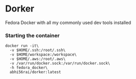 # Dorker
Fedora Docker with all my commonly used dev tools installed

### Starting the container

```
docker run -it\
  -v $HOME/.ssh:/root/.ssh\
  -v $HOME/workspace:/workspace\
  -v $HOME/.aws:/root/.aws\
  -v /var/run/docker.sock:/var/run/docker.sock\
  -h fedora_docker\
  abhi56rai/dorker:latest
```
